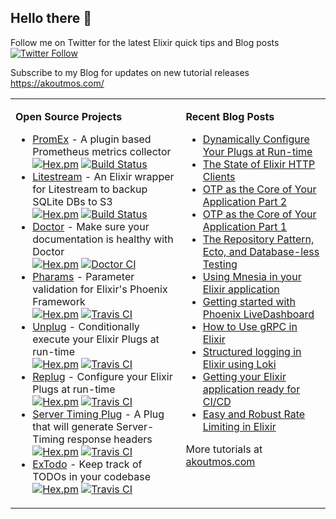 ## Hello there 👋

Follow me on Twitter for the latest Elixir quick tips and Blog posts<br>
[![Twitter Follow](https://img.shields.io/twitter/follow/akoutmos.svg?style=social)](https://twitter.com/akoutmos)

Subscribe to my Blog for updates on new tutorial releases<br>
https://akoutmos.com/

<table><tr><td valign="top">

**Open Source Projects**

- [PromEx](https://github.com/akoutmos/prom_ex) - A plugin based Prometheus metrics collector<br>
  [![Hex.pm](https://img.shields.io/hexpm/v/prom_ex.svg)](https://hex.pm/packages/prom_ex)
  [![Build Status](https://github.com/akoutmos/prom_ex/workflows/PromEx%20CI/badge.svg)](https://github.com/akoutmos/prom_ex/actions)
- [Litestream](https://github.com/akoutmos/litestram) - An Elixir wrapper for Litestream to backup SQLite DBs to S3<br>
  [![Hex.pm](https://img.shields.io/hexpm/v/litestream.svg)](https://hex.pm/packages/litestream)
  [![Build Status](https://github.com/akoutmos/litestream/workflows/Litestream%20CI/badge.svg)](https://github.com/akoutmos/litestream/actions)
- [Doctor](https://github.com/akoutmos/doctor) - Make sure your documentation is healthy with Doctor<br>
  [![Hex.pm](https://img.shields.io/hexpm/v/doctor.svg)](https://hex.pm/packages/doctor)
  [![Doctor CI](https://img.shields.io/github/workflow/status/akoutmos/doctor/Doctor%20CI/master?label=Build%20Status)](https://github.com/akoutmos/doctor/actions)
- [Pharams](https://github.com/akoutmos/pharams) - Parameter validation for Elixir's Phoenix Framework<br>
  [![Hex.pm](https://img.shields.io/hexpm/v/pharams.svg)](https://hex.pm/packages/pharams)
  [![Travis CI](https://travis-ci.org/akoutmos/pharams.svg?branch=master)](https://travis-ci.org/akoutmos/pharams)
- [Unplug](https://github.com/akoutmos/unplug) - Conditionally execute your Elixir Plugs at run-time<br>
  [![Hex.pm](https://img.shields.io/hexpm/v/unplug.svg)](https://hex.pm/packages/unplug)
  [![Travis CI](https://travis-ci.org/akoutmos/unplug.svg?branch=master)](https://travis-ci.org/akoutmos/unplug)
- [Replug](https://github.com/akoutmos/replug) - Configure your Elixir Plugs at run-time<br>
  [![Hex.pm](https://img.shields.io/hexpm/v/replug.svg)](https://hex.pm/packages/replug)
  [![Travis CI](https://travis-ci.org/akoutmos/replug.svg?branch=master)](https://travis-ci.org/akoutmos/replug)
- [Server Timing Plug](https://github.com/akoutmos/server_timing_plug) - A Plug that will generate Server-Timing response headers<br>
  [![Hex.pm](https://img.shields.io/hexpm/v/server_timing_plug.svg)](https://hex.pm/packages/server_timing_plug)
  [![Travis CI](https://travis-ci.org/akoutmos/server_timing_plug.svg?branch=master)](https://travis-ci.org/akoutmos/server_timing_plug)
- [ExTodo](https://github.com/akoutmos/ex_todo) - Keep track of TODOs in your codebase<br>
  [![Hex.pm](https://img.shields.io/hexpm/v/ex_todo.svg)](https://hex.pm/packages/ex_todo)
  [![Travis CI](https://travis-ci.org/akoutmos/ex_todo.svg?branch=master)](https://travis-ci.org/akoutmos/ex_todo)

</td><td valign="top">

**Recent Blog Posts**

- [Dynamically Configure Your Plugs at Run-time](https://akoutmos.com/post/plug-runtime-config/)
- [The State of Elixir HTTP Clients](https://akoutmos.com/post/elixir-http-clients/)
- [OTP as the Core of Your Application Part 2](https://akoutmos.com/post/actor-model-genserver-app-two/)
- [OTP as the Core of Your Application Part 1](https://akoutmos.com/post/actor-model-genserver-app/)
- [The Repository Pattern, Ecto, and Database-less Testing](https://akoutmos.com/post/ecto-repo-testing/)
- [Using Mnesia in your Elixir application](https://akoutmos.com/post/using-mnesia/)
- [Getting started with Phoenix LiveDashboard](https://akoutmos.com/post/phoenix_live_dashboard/)
- [How to Use gRPC in Elixir](https://akoutmos.com/post/elixir-grpc/)
- [Structured logging in Elixir using Loki](https://akoutmos.com/post/elixir-logging-loki/)
- [Getting your Elixir application ready for CI/CD](https://akoutmos.com/post/elixir-cicd/)
- [Easy and Robust Rate Limiting in Elixir](https://akoutmos.com/post/rate-limiting-with-genservers/)

More tutorials at [akoutmos.com](https://akoutmos.com)

</td></tr></table>
